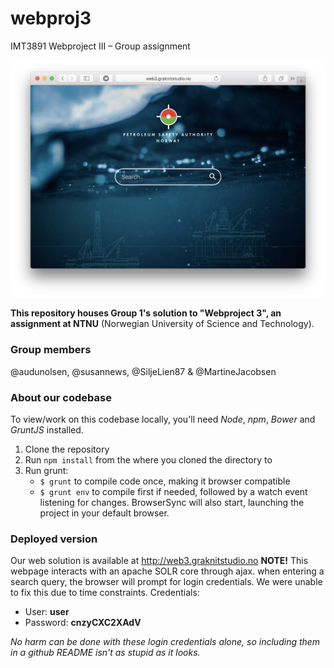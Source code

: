 # webproj3
IMT3891 Webproject III – Group assignment

![Image of proposed solution](webcap.png)

**This repository houses Group 1's solution to "Webproject 3", an assignment at NTNU** (Norwegian University of Science and Technology).

### Group members
@audunolsen, @susannews, @SiljeLien87 & @MartineJacobsen

### About our codebase
To view/work on this codebase locally, you'll need *Node*, *npm*, *Bower* and *GruntJS* installed. 

1. Clone the repository
1. Run ```npm install``` from the where you cloned the directory to
1. Run grunt:
	* ```$ grunt``` to compile code once, making it browser compatible
	* ```$ grunt env``` to compile first if needed, followed by a watch event listening for changes. BrowserSync will also start, launching the project in your default browser.
	
### Deployed version
Our web solution is available at http://web3.graknitstudio.no
**NOTE!** This webpage interacts with an apache SOLR core through ajax. when entering a search query, the browser will prompt for login credentials. We were unable to fix this due to time constraints. 
Credentials:
* User: **user**
* Password: **cnzyCXC2XAdV**

*No harm can be done with these login credentials alone, so including them in a github README isn't as stupid as it looks.*